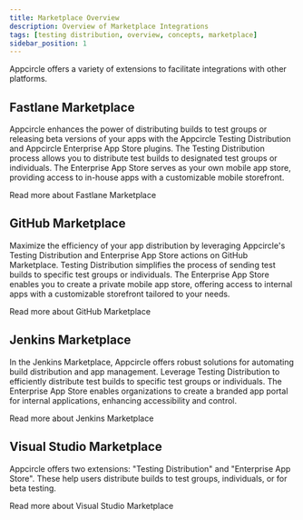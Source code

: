 ```yaml
---
title: Marketplace Overview
description: Overview of Marketplace Integrations
tags: [testing distribution, overview, concepts, marketplace]
sidebar_position: 1
---
```


Appcircle offers a variety of extensions to facilitate integrations with other platforms.

## Fastlane Marketplace

Appcircle enhances the power of distributing builds to test groups or releasing beta versions of your apps with the Appcircle Testing Distribution and Appcircle Enterprise App Store plugins.
The Testing Distribution process allows you to distribute test builds to designated test groups or individuals. The Enterprise App Store serves as your own mobile app store, providing access to in-house apps with a customizable mobile storefront.

<ContentRef url="/marketplace/fastlane">
Read more about Fastlane Marketplace
</ContentRef>

## GitHub Marketplace

Maximize the efficiency of your app distribution by leveraging Appcircle's Testing Distribution and Enterprise App Store actions on GitHub Marketplace.
Testing Distribution simplifies the process of sending test builds to specific test groups or individuals. The Enterprise App Store enables you to create a private mobile app store, offering access to internal apps with a customizable storefront tailored to your needs.

<ContentRef url="/marketplace/github-marketplace">
Read more about GitHub Marketplace
</ContentRef>

## Jenkins Marketplace

In the Jenkins Marketplace, Appcircle offers robust solutions for automating build distribution and app management.
Leverage Testing Distribution to efficiently distribute test builds to specific test groups or individuals. The Enterprise App Store enables organizations to create a branded app portal for internal applications, enhancing accessibility and control.

<ContentRef url="/marketplace/jenkins">
Read more about Jenkins Marketplace
</ContentRef>

## Visual Studio Marketplace

Appcircle offers two extensions: "Testing Distribution" and "Enterprise App Store". These help users distribute builds to test groups, individuals, or for beta testing.

<ContentRef url="/marketplace/visual-studio-marketplace">
Read more about Visual Studio Marketplace
</ContentRef>
